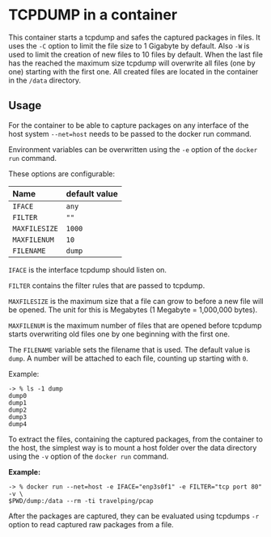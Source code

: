 # TCPDUMP in a container

This container starts a tcpdump and safes the captured packages in files. It
uses the `-C` option to limit the file size to 1 Gigabyte by default.  Also `-W`
is used to limit the creation of new files to 10 files by default. When the last
file has the reached the maximum size tcpdump will overwrite all files (one by
one) starting with the first one. All created files are located in the container
in the `/data` directory.

## Usage

For the container to be able to capture packages on any interface of the host
system `--net=host` needs to be passed to the docker run command.

Environment variables can be overwritten using the `-e` option of the `docker
run` command.

These options are configurable:

| Name          | default value |
|:--------------|:--------------|
| `IFACE`       |         `any` |
| `FILTER`      |          `""` |
| `MAXFILESIZE` |        `1000` |
| `MAXFILENUM`  |          `10` |
| `FILENAME`    |        `dump` |

`IFACE` is the interface tcpdump should listen on.

`FILTER` contains the filter rules that are passed to tcpdump.

`MAXFILESIZE` is the maximum size that a file can grow to before a new file will
be opened. The unit for this is Megabytes (1 Megabyte = 1,000,000 bytes).

`MAXFILENUM` is the maximum number of files that are opened before tcpdump
starts overwriting old files one by one beginning with the first one.

The `FILENAME` variable sets the filename that is used. The default value is 
`dump`. A number will be attached to each file, counting up starting with `0`.

Example:

```
-> % ls -1 dump 
dump0
dump1
dump2
dump3
dump4
```

To extract the files, containing the captured packages, from the container to
the host, the simplest way is to mount a host folder over the data directory
using the `-v` option of the `docker run` command.

**Example:**

```
-> % docker run --net=host -e IFACE="enp3s0f1" -e FILTER="tcp port 80" -v \
$PWD/dump:/data --rm -ti travelping/pcap
```

After the packages are captured, they can be evaluated using tcpdumps `-r`
option to read captured raw packages from a file.
